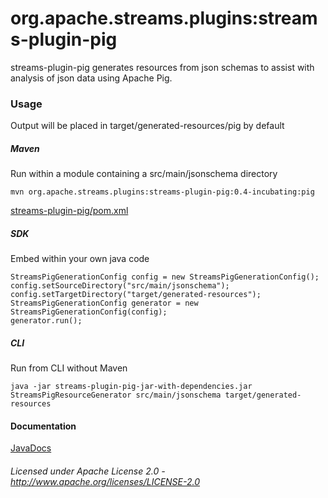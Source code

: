 org.apache.streams.plugins:streams-plugin-pig
=============================================

streams-plugin-pig generates resources from json schemas to assist with analysis of json data using Apache Pig.

### Usage

Output will be placed in target/generated-resources/pig by default

##### Maven

Run within a module containing a src/main/jsonschema directory

    mvn org.apache.streams.plugins:streams-plugin-pig:0.4-incubating:pig

[streams-plugin-pig/pom.xml](streams-plugin-pig/pom.xml "streams-plugin-pig/pom.xml")

##### SDK

Embed within your own java code

    StreamsPigGenerationConfig config = new StreamsPigGenerationConfig();
    config.setSourceDirectory("src/main/jsonschema");
    config.setTargetDirectory("target/generated-resources");
    StreamsPigGenerationConfig generator = new StreamsPigGenerationConfig(config);
    generator.run();
  
##### CLI

Run from CLI without Maven

    java -jar streams-plugin-pig-jar-with-dependencies.jar StreamsPigResourceGenerator src/main/jsonschema target/generated-resources

#### Documentation

[JavaDocs](apidocs/index.html "JavaDocs")

###### Licensed under Apache License 2.0 - http://www.apache.org/licenses/LICENSE-2.0